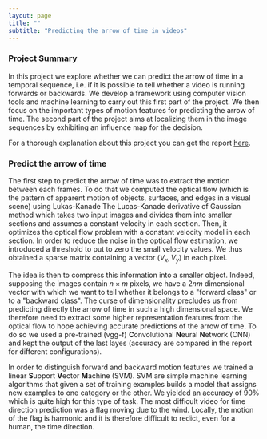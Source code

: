 ```yaml
---
layout: page
title: ""
subtitle: "Predicting the arrow of time in videos"
---
```


### Project Summary

In this project we explore whether we can predict the arrow of time in a temporal sequence, i.e. if it is possible to tell whether a video is running forwards or backwards. We develop a framework using computer vision tools and machine learning to carry out this first part of the project. We then focus on the important types of motion features for predicting the arrow of time. The second part of the project aims at localizing them in the image sequences by exhibiting an influence map for the decision.

For a thorough explanation about this project you can get the report [here](/pdf/Report_RecVis.pdf).

### Predict the arrow of time

The first step to predict the arrow of time was to extract the motion between each frames. To do that we computed the optical flow (which is the pattern of apparent motion of objects, surfaces, and edges in a visual scene) using Lukas-Kanade The Lucas-Kanade derivative of Gaussian method which takes two input images and divides them into smaller sections and assumes a constant velocity in each section. Then, it optimizes the optical flow problem with a constant velocity model in each section. In order to reduce the noise in the optical flow estimation, we introduced a threshold to put to zero the small velocity values. We thus obtained a sparse matrix containing a vector
$(V_x, V_y)$ in each pixel.

The idea is then to compress this information into a smaller object. Indeed, supposing the images contain  $n \times m$ pixels, we have a $2nm$ dimensional vector with which we want to tell whether it belongs to a "forward class" or to a "backward class". The curse of dimensionality precludes us from predicting directly the arrow of time in such a high dimensional space. We therefore need to extract some higher representation features from the optical flow to hope achieving accurate predictions of the arrow of time. To do so we used a pre-trained (vgg-f) **C**onvolutional **N**eural **N**etwork (CNN) and kept the output of the last layes (accuracy are compared in the report for different configurations).

In order to distinguish forward and backward motion features we trained a linear **S**upport **V**ector **M**achine (SVM). SVM are simple machine learning algorithms that given a set of training examples builds a model that assigns new examples to one category or the other. We yielded an accuracy of 90% which is quite high for this type of task. The most difficult video for time direction prediction was a flag moving due to the wind. Locally, the motion of the flag is harmonic and it is therefore difficult to redict, even for a human, the time direction.
